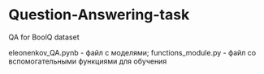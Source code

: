 # Question-Answering-task
QA for BoolQ dataset

eleonenkov_QA.pynb - файл с моделями;
functions_module.py - файл со вспомогательными функциями для обучения
